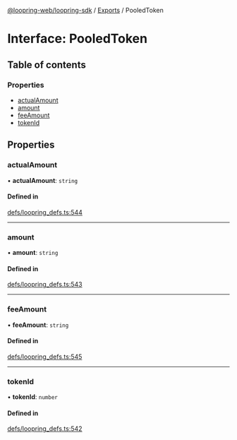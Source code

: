 [@loopring-web/loopring-sdk](../README.md) / [Exports](../modules.md) / PooledToken

# Interface: PooledToken

## Table of contents

### Properties

- [actualAmount](PooledToken.md#actualamount)
- [amount](PooledToken.md#amount)
- [feeAmount](PooledToken.md#feeamount)
- [tokenId](PooledToken.md#tokenid)

## Properties

### actualAmount

• **actualAmount**: `string`

#### Defined in

[defs/loopring_defs.ts:544](https://github.com/Loopring/loopring_sdk/blob/1830d54/src/defs/loopring_defs.ts#L544)

___

### amount

• **amount**: `string`

#### Defined in

[defs/loopring_defs.ts:543](https://github.com/Loopring/loopring_sdk/blob/1830d54/src/defs/loopring_defs.ts#L543)

___

### feeAmount

• **feeAmount**: `string`

#### Defined in

[defs/loopring_defs.ts:545](https://github.com/Loopring/loopring_sdk/blob/1830d54/src/defs/loopring_defs.ts#L545)

___

### tokenId

• **tokenId**: `number`

#### Defined in

[defs/loopring_defs.ts:542](https://github.com/Loopring/loopring_sdk/blob/1830d54/src/defs/loopring_defs.ts#L542)

